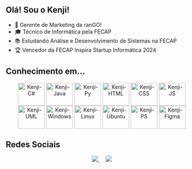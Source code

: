 ## Olá! Sou o Kenji!

- 💼 Gerente de Marketing da ranGO!
- 🎓 Técnico de Informática pela FECAP
- 📚 Estudando Análise e Desenvolvimento de Sistemas na FECAP
- 🏆 Vencedor da FECAP Inspira Startup Informática 2024

## **Conhecimento em...**
  <div style=display: inline-block align=center>
    <img align="center" alt="Kenji-C#" height="60" width="70" src="https://cdn.jsdelivr.net/gh/devicons/devicon@latest/icons/csharp/csharp-original.svg">
    <img align="center" alt="Kenji-Java" height="60" width="70" src="https://cdn.jsdelivr.net/gh/devicons/devicon@latest/icons/java/java-original.svg">
    <img align="center" alt="Kenji-Py" height="60" width="70" src="https://cdn.jsdelivr.net/gh/devicons/devicon@latest/icons/python/python-original.svg">
    <img align="center" alt="Kenji-HTML" height="60" width="70" src="https://cdn.jsdelivr.net/gh/devicons/devicon@latest/icons/html5/html5-original.svg">
    <img align="center" alt="Kenji-CSS" height="60" width="70" src="https://cdn.jsdelivr.net/gh/devicons/devicon@latest/icons/css3/css3-original.svg">
    <img align="center" alt="Kenji-JS" height="60" width="70" src="https://cdn.jsdelivr.net/gh/devicons/devicon@latest/icons/javascript/javascript-original.svg">
    <img align="center" alt="Kenji-UML" height="60" width="70" src="https://cdn.jsdelivr.net/gh/devicons/devicon@latest/icons/unifiedmodelinglanguage/unifiedmodelinglanguage-original.svg">
    <img align="center" alt="Kenji-Windows" height="60" width="70" src="https://cdn.jsdelivr.net/gh/devicons/devicon@latest/icons/windows8/windows8-original.svg">
    <img align="center" alt="Kenji-Linux" height="60" width="70" src="https://cdn.jsdelivr.net/gh/devicons/devicon@latest/icons/linux/linux-original.svg">
    <img align="center" alt="Kenji-Ubuntu" height="60" width="70" src="https://cdn.jsdelivr.net/gh/devicons/devicon@latest/icons/ubuntu/ubuntu-original.svg">
    <img align="center" alt="Kenji-PS" height="60" width="70" src="https://cdn.jsdelivr.net/gh/devicons/devicon@latest/icons/photoshop/photoshop-original.svg">
    <img align="center" alt="Kenji-Figma" height="60" width="70" src="https://cdn.jsdelivr.net/gh/devicons/devicon@latest/icons/figma/figma-original.svg" />
  </div>

  ## **Redes Sociais**
  <div width=500px align=center>
    <a href=mailto:kenji.fernandes.wakabayashi@gmail.com"> <img src="https://img.shields.io/badge/Gmail-D14836?style=for-the-badge&logo=gmail&logoColor=white"> </a> &nbsp; &nbsp;
    <a href=https://www.linkedin.com/in/kenji-fernandes-wakabayashi/> <img src="https://img.shields.io/badge/LinkedIn-0077B5?style=for-the-badge&logo=linkedin&logoColor=white"> </a>
  </div>
